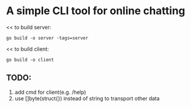 # A simple CLI tool for online chatting
<< to build server:
```
go build -o server -tags=server
```
<< to build client:
```
go build -o client
```
## TODO:
1. add cmd for client(e.g. /help)
2. use []byte(struct{}) instead of string to transport other data

